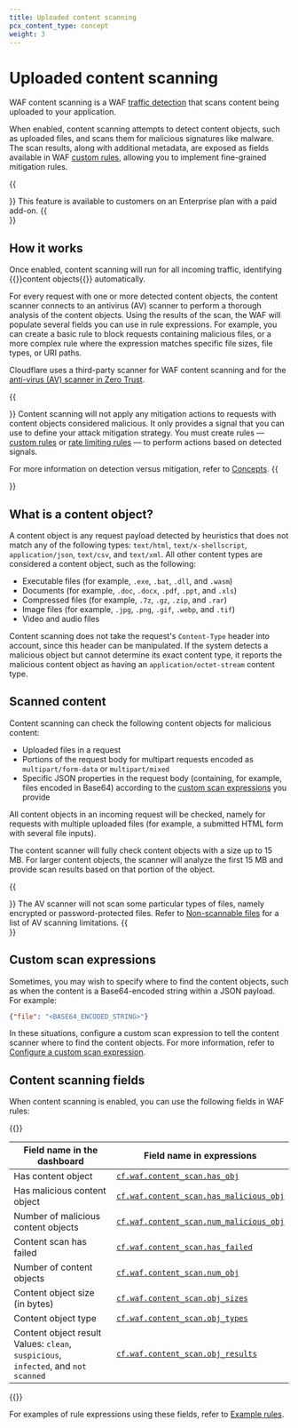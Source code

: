 ```yaml
---
title: Uploaded content scanning
pcx_content_type: concept
weight: 3
---
```


# Uploaded content scanning

WAF content scanning is a WAF [traffic detection](/waf/about/#detection-versus-mitigation) that scans content being uploaded to your application.

When enabled, content scanning attempts to detect content objects, such as uploaded files, and scans them for malicious signatures like malware. The scan results, along with additional metadata, are exposed as fields available in WAF [custom rules](/waf/custom-rules/), allowing you to implement fine-grained mitigation rules.

{{<Aside type="note">}}
This feature is available to customers on an Enterprise plan with a paid add-on.
{{</Aside>}}

## How it works

Once enabled, content scanning will run for all incoming traffic, identifying {{<glossary-tooltip term_id="content object" link="#what-is-a-content-object">}}content objects{{</glossary-tooltip>}} automatically.

For every request with one or more detected content objects, the content scanner connects to an antivirus (AV) scanner to perform a thorough analysis of the content objects. Using the results of the scan, the WAF will populate several fields you can use in rule expressions. For example, you can create a basic rule to block requests containing malicious files, or a more complex rule where the expression matches specific file sizes, file types, or URI paths.

Cloudflare uses a third-party scanner for WAF content scanning and for the [anti-virus (AV) scanner in Zero Trust](/cloudflare-one/policies/gateway/http-policies/antivirus-scanning/).

{{<Aside type="warning" header="Warning">}}
Content scanning will not apply any mitigation actions to requests with content objects considered malicious. It only provides a signal that you can use to define your attack mitigation strategy. You must create rules — [custom rules](/waf/custom-rules/) or [rate limiting rules](/waf/rate-limiting-rules/) — to perform actions based on detected signals.

For more information on detection versus mitigation, refer to [Concepts](/waf/about/#detection-versus-mitigation).
{{</Aside>}}

## What is a content object?

A content object is any request payload detected by heuristics that does not match any of the following types: `text/html`, `text/x-shellscript`, `application/json`, `text/csv`, and `text/xml`. All other content types are considered a content object, such as the following:

- Executable files (for example, `.exe`, `.bat`, `.dll`, and `.wasm`)
- Documents (for example, `.doc`, `.docx`, `.pdf`, `.ppt`, and `.xls`)
- Compressed files (for example, `.7z`, `.gz`, `.zip`, and `.rar`)
- Image files (for example, `.jpg`, `.png`, `.gif`, `.webp`, and `.tif`)
- Video and audio files

Content scanning does not take the request's `Content-Type` header into account, since this header can be manipulated. If the system detects a malicious object but cannot determine its exact content type, it reports the malicious content object as having an `application/octet-stream` content type.

## Scanned content

Content scanning can check the following content objects for malicious content:

- Uploaded files in a request
- Portions of the request body for multipart requests encoded as `multipart/form-data` or `multipart/mixed`
- Specific JSON properties in the request body (containing, for example, files encoded in Base64) according to the [custom scan expressions](#custom-scan-expressions) you provide

All content objects in an incoming request will be checked, namely for requests with multiple uploaded files (for example, a submitted HTML form with several file inputs).

The content scanner will fully check content objects with a size up to 15 MB. For larger content objects, the scanner will analyze the first 15 MB and provide scan results based on that portion of the object.

{{<Aside type="warning" header="Warning">}}
The AV scanner will not scan some particular types of files, namely encrypted or password-protected files. Refer to [Non-scannable files](/cloudflare-one/policies/gateway/http-policies/antivirus-scanning/#non-scannable-files) for a list of AV scanning limitations.
{{</Aside>}}

## Custom scan expressions

Sometimes, you may wish to specify where to find the content objects, such as when the content is a Base64-encoded string within a JSON payload. For example:

```json
{"file": "<BASE64_ENCODED_STRING>"}
```

In these situations, configure a custom scan expression to tell the content scanner where to find the content objects. For more information, refer to [Configure a custom scan expression](/waf/about/content-scanning/get-started/#4-optional-configure-a-custom-scan-expression).

## ​​Content scanning fields

When content scanning is enabled, you can use the following fields in WAF rules:

{{<table-wrap>}}

Field name in the dashboard         | Field name in expressions
------------------------------------|--------------------------------------
Has content object                  | [`cf.waf.content_scan.has_obj`](/ruleset-engine/rules-language/fields/#field-cf-waf-content_scan-has_obj)
Has malicious content object        | [`cf.waf.content_scan.has_malicious_obj`](/ruleset-engine/rules-language/fields/#field-cf-waf-content_scan-has_malicious_obj)
Number of malicious content objects | [`cf.waf.content_scan.num_malicious_obj`](/ruleset-engine/rules-language/fields/#field-cf-waf-content_scan-num_malicious_obj)
Content scan has failed             | [`cf.waf.content_scan.has_failed`](/ruleset-engine/rules-language/fields/#field-cf-waf-content_scan-has_failed)
Number of content objects           | [`cf.waf.content_scan.num_obj`](/ruleset-engine/rules-language/fields/#field-cf-waf-content_scan-num_obj)
Content object size (in bytes)      | [`cf.waf.content_scan.obj_sizes`](/ruleset-engine/rules-language/fields/#field-cf-waf-content_scan-obj_sizes)
Content object type                 | [`cf.waf.content_scan.obj_types`](/ruleset-engine/rules-language/fields/#field-cf-waf-content_scan-obj_types)
Content object result<br>Values: `clean`, `suspicious`,<br>`infected`, and `not scanned` | [`cf.waf.content_scan.obj_results`](/ruleset-engine/rules-language/fields/#field-cf-waf-content_scan-obj_results)

{{</table-wrap>}}

For examples of rule expressions using these fields, refer to [Example rules](/waf/about/content-scanning/example-rules/).
